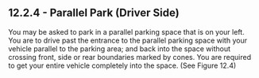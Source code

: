 ## 12.2.4 - Parallel Park (Driver Side)
You may be asked to park in a parallel parking space that is on your left. You are to drive past the entrance to the parallel parking space with your vehicle parallel to the parking area; and back into the space without crossing front, side or rear boundaries marked by cones. You are required to get your entire vehicle completely into the space. (See Figure 12.4)